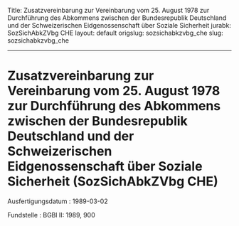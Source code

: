 Title: Zusatzvereinbarung zur Vereinbarung vom 25. August 1978 zur Durchführung des
  Abkommens zwischen der Bundesrepublik Deutschland und der Schweizerischen Eidgenossenschaft
  über Soziale Sicherheit
jurabk: SozSichAbkZVbg CHE
layout: default
origslug: sozsichabkzvbg_che
slug: sozsichabkzvbg_che

---

# Zusatzvereinbarung zur Vereinbarung vom 25. August 1978 zur Durchführung des Abkommens zwischen der Bundesrepublik Deutschland und der Schweizerischen Eidgenossenschaft über Soziale Sicherheit (SozSichAbkZVbg CHE)

Ausfertigungsdatum
:   1989-03-02

Fundstelle
:   BGBl II: 1989, 900

